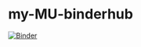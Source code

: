 # my-MU-binderhub
[![Binder](http://10.233.23.19/badge_logo.svg)](http://10.233.23.19/v2/gh/snitgit/my-MU-binderhub/main)
